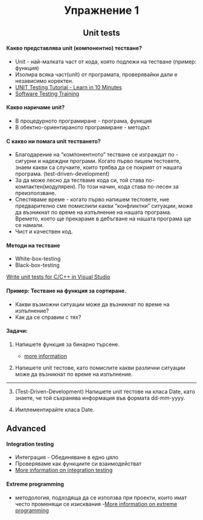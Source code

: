 # <center> Упражнение 1 </center>
## <center> Unit tests </center>

#### Какво представлява unit (компонентно) тестване?
- Unit - най-малката част от кода, която подлежи на тестване (пример: функция)
- Изолира всяка част(unit) от програмата, проверявайки дали е независимо коректен.
- [UNIT Testing Tutorial - Learn in 10 Minutes](https://www.guru99.com/unit-testing-guide.html)
- [Software Testing Training](https://www.youtube.com/watch?v=TDynSmrzpXw&list=PLDC2A0C8D2EC934C7)

#### Какво наричаме unit?
- В процедурното програмиране - програма, функция
- В обектно-ориентираното програмиране - методът.

#### С какво ни помага unit тестването?
- Благодарение на “компонентното” тестване се изграждат по - сигурни и надеждни програми. Когато първо пишем тестовете, знаем какви са случаите, които трябва да се покрият от нашата програма. (test-driven-development)
- За да може лесно да тестваме кода си, той става по-компактен(модулярен). По този начин, кода става по-лесен за преизползване.
- Спестяваме време - когато първо напишем тестовете, ние предварително сме помислили какви “конфликтни” ситуации, може да възникнат по време на изпълнение на нашата програма. Времето, което ще прекараме в дебъгване на нашата програма ще се намали.
- Чист и качествен код.

#### Методи на тестване
- White-box-testing
- Black-box-testing

[Write unit tests for C/C++ in Visual Studio](https://docs.microsoft.com/en-us/visualstudio/test/writing-unit-tests-for-c-cpp?view=vs-2017)

#### Пример: Тестване на функция за сортиране.

- Какви възможни ситуации може да възникнат по време на изпълнение?
- Как да се справим с тях?

#### Задачи:
1. Напишете функция за бинарно търсене.
	- [more information](https://en.wikipedia.org/wiki/Binary_search_algorithm) 

2. Напишете unit тестове, като помислите какви различни ситуации може да възникнат по време на изпълнение.
 
***

3. (Test-Driven-Development) Напишете unit тестове на класа Date, като знаете, че той съхранява информация във формата dd-mm-yyyy.

4. Имплементирайте класа Date.


## Advanced 

#### Integration testing
- Интеграция - Обединяване в едно цяло
- Проверяваме как функциите си взаимодействат
- [More information on integration testing](http://softwaretestingfundamentals.com/integration-testing)

#### Extreme programming
- методология, подходяща да се използва при проекти, които имат често променящи се изисквания
-[More information on extreme programming](https://en.wikipedia.org/wiki/Extreme_programming)




